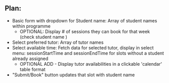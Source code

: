 ## Plan:

- Basic form with dropdown for Student name: Array of student names within programme
  - OPTIONAL: Display # of sessions they can book for that week (check student name )
- Select preferred tutor: Array of tutor names
- Select available time: Fetch data for selected tutor, display in select menu: sessionStartTime and sessionEndTime for slots without a student already assigned
  - OPTIONAL ADD - Display tutor availabilities in a clickable 'calendar' table format
- "Submit/Book" button updates that slot with student name
